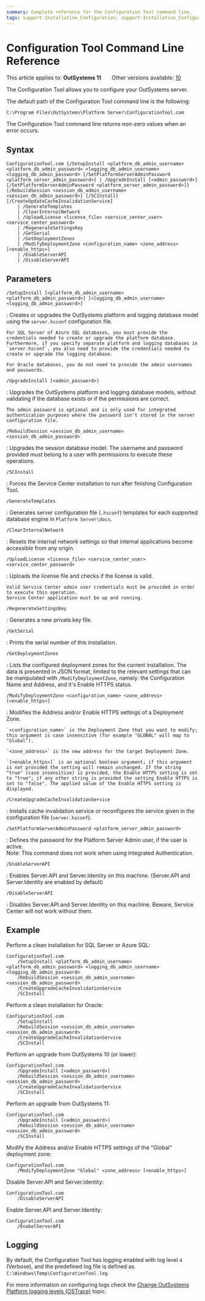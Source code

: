 ```yaml
---
summary: Complete reference for the Configuration Tool command line.
tags: support-Installation_Configuration; support-Installation_Configuration-overview
---
```


# Configuration Tool Command Line Reference

<div class="info" markdown="1">

This article applies to: **OutSystems 11**&#8195;&#8195;Other versions available: [10](https://success.outsystems.com/Documentation/10/Setting_Up_OutSystems/Unattended_Installation_and_Upgrade/Configuration_Tool_Command_Line_Reference)

</div>

The Configuration Tool allows you to configure your OutSystems server.

The default path of the Configuration Tool command line is the following:

```
C:\Program Files\OutSystems\Platform Server\ConfigurationTool.com
```

The Configuration Tool command line returns non-zero values when an error occurs.

## Syntax

```
ConfigurationTool.com {/SetupInstall <platform_db_admin_username> <platform_db_admin_password> <logging_db_admin_username> <logging_db_admin_password> [/SetPlatformServerAdminPassword <platform_server_admin_password>] | /UpgradeInstall [<admin_password>] [/SetPlatformServerAdminPassword <platform_server_admin_password>]} [/RebuildSession <session_db_admin_username> <session_db_admin_password>] [/SCInstall] [/CreateUpdateCacheInvalidationService]
    | /GenerateTemplates
    | /ClearInternalNetwork
    | /UploadLicense <license_file> <service_center_user> <service_center_password>
    | /RegenerateSettingsKey
    | /GetSerial
    | /GetDeploymentZones
    | /ModifyDeploymentZone <configuration_name> <zone_address> [<enable_https>]
    | /EnableServerAPI
    | /DisableServerAPI
```

## Parameters

`/SetupInstall [<platform_db_admin_username> <platform_db_admin_password>] [<logging_db_admin_username> <logging_db_admin_password>]`

:   Creates or upgrades the OutSystems platform and logging database model using the `server.hsconf` configuration file.

    For SQL Server of Azure SQL databases, you must provide the credentials needed to create or upgrade the platform database. Furthermore, if you specify separate platform and logging databases in `server.hsconf`, you also need to provide the credentials needed to create or upgrade the logging database.

    For Oracle databases, you do not need to provide the admin usernames and passwords.

`/UpgradeInstall [<admin_password>]`

:   Upgrades the OutSystems platform and logging database models, without validating if the database exists or if the permissions are correct.

    The admin password is optional and is only used for integrated authentication purposes where the password isn't stored in the server configuration file.

`/RebuildSession <session_db_admin_username> <session_db_admin_password>`

:   Upgrades the session database model. The username and password provided must belong to a user with permissions to execute these operations.

`/SCInstall`

:   Forces the Service Center installation to run after finishing Configuration Tool.

`/GenerateTemplates`

:   Generates server configuration file (`.hsconf`) templates for each supported database engine in `Platform Server\docs`.

`/ClearInternalNetwork`

:   Resets the internal network settings so that internal applications become accessible from any origin.

`/UploadLicense <license_file> <service_center_user> <service_center_password>`

:   Uploads the license file and checks if the license is valid.

    Valid Service Center admin user credentials must be provided in order to execute this operation.
    Service Center application must be up and running.

`/RegenerateSettingsKey`

:   Generates a new private.key file.

`/GetSerial`

:   Prints the serial number of this installation.

`/GetDeploymentZones`

:   Lists the configured deployment zones for the current installation. The data is presented in JSON format, limited to the relevant settings that can be manipulated with `/ModifyDeploymentZone`, namely: the Configuration Name and Address, and it's Enable HTTPS status.

`/ModifyDeploymentZone <configuration_name> <zone_address> [<enable_https>]`

:   Modifies the Address and/or Enable HTTPS settings of a Deployment Zone.

    `<configuration_name>` is the Deployment Zone that you want to modify; this argument is case insensitive (for example "GLOBAL" will map to "Global").

    `<zone_address>` is the new address for the target Deployment Zone.

    `[<enable_https>]` is an optional boolean argument; if this argument is not provided the setting will remain unchanged. If the string "true" (case insensitive) is provided, the Enable HTTPS setting is set to "true"; if any other string is provided the setting Enable HTTPS is set to "false". The applied value of the Enable HTTPS setting is displayed.

`/CreateUpgradeCacheInvalidationService`

:   Installs cache invalidation service or reconfigures the service given in the configuration file (`server.hsconf`).

`/SetPlatformServerAdminPassword <platform_server_admin_password>`

:   Defines the password for the Platform Server Admin user, if the user is active.  
    Note: This command does not work when using Integrated Authentication.
    
`/EnableServerAPI`

:   Enables Server.API and Server.Identity on this machine. (Server.API and Server.Identity are enabled by default)

`/DisableServerAPI`

:   Disables Server.API and Server.Identity on this machine. Beware, Service Center will not work without them.

## Example

Perform a clean installation for SQL Server or Azure SQL:

```
ConfigurationTool.com
    /SetupInstall <platform_db_admin_username> <platform_db_admin_password> <logging_db_admin_username> <logging_db_admin_password>
    /RebuildSession <session_db_admin_username> <session_db_admin_password>
    /CreateUpgradeCacheInvalidationService
    /SCInstall
```

Perform a clean installation for Oracle:

```
ConfigurationTool.com
    /SetupInstall
    /RebuildSession <session_db_admin_username> <session_db_admin_password>
    /CreateUpgradeCacheInvalidationService
    /SCInstall
```

Perform an upgrade from OutSystems 10 (or lower):

```
ConfigurationTool.com
    /UpgradeInstall [<admin_password>]
    /RebuildSession <session_db_admin_username> <session_db_admin_password>
    /CreateUpgradeCacheInvalidationService
    /SCInstall
```

Perform an upgrade from OutSystems 11:

```
ConfigurationTool.com
    /UpgradeInstall [<admin_password>]
    /RebuildSession <session_db_admin_username> <session_db_admin_password>
    /SCInstall
```

Modify the Address and/or Enable HTTPS settings of the "Global" deployment zone:

```
ConfigurationTool.com
    /ModifyDeploymentZone "Global" <zone_address> [<enable_https>]
```

Disable Server.API and Server.Identity:

```
ConfigurationTool.com
    /DisableServerAPI
```

Enable Server.API and Server.Identity:

```
ConfigurationTool.com
    /EnabelServerAPI
```

## Logging

By default, the Configuration Tool has logging enabled with log level `4` (Verbose), and the predefined log file is defined as `C:\Windows\Temp\ConfigurationTool.log`.

For more information on configuring logs check the [Change OutSystems Platform logging levels (OSTrace)](https://success.outsystems.com/Support/Enterprise_Customers/Troubleshooting/Change_OutSystems_Platform_logging_levels_(OSTrace)) topic.
